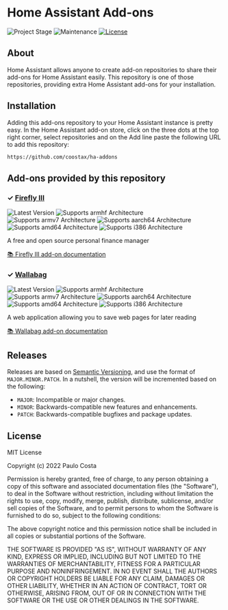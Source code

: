 # Home Assistant Add-ons

![Project Stage][project-stage-shield]
![Maintenance][maintenance-shield]
[![License][license-shield]](LICENSE.md)

## About

Home Assistant allows anyone to create add-on repositories to share their
add-ons for Home Assistant easily. This repository is one of those repositories,
providing extra Home Assistant add-ons for your installation.

## Installation

Adding this add-ons repository to your Home Assistant instance is pretty easy. In the
Home Assistant add-on store, click on the three dots at the top right corner,
select repositories and on the Add line paste the following URL to add this repository:

```txt
https://github.com/coostax/ha-addons
```

## Add-ons provided by this repository

### &#10003; [Firefly III][addon-firefly-iii]

![Latest Version][firefly-iii-version-shield]
![Supports armhf Architecture][firefly-iii-armhf-shield]
![Supports armv7 Architecture][firefly-iii-armv7-shield]
![Supports aarch64 Architecture][firefly-iii-aarch64-shield]
![Supports amd64 Architecture][firefly-iii-amd64-shield]
![Supports i386 Architecture][firefly-iii-i386-shield]

A free and open source personal finance manager

[:books: Firefly III add-on documentation][addon-doc-firefly-iii]

### &#10003; [Wallabag][addon-wallabag]

![Latest Version][wallabag-version-shield]
![Supports armhf Architecture][wallabag-armhf-shield]
![Supports armv7 Architecture][wallabag-armv7-shield]
![Supports aarch64 Architecture][wallabag-aarch64-shield]
![Supports amd64 Architecture][wallabag-amd64-shield]
![Supports i386 Architecture][wallabag-i386-shield]

A web application allowing you to save web pages for later reading

[:books: Wallabag add-on documentation][addon-doc-wallabag]

## Releases

Releases are based on [Semantic Versioning][semver], and use the format
of ``MAJOR.MINOR.PATCH``. In a nutshell, the version will be incremented
based on the following:

- ``MAJOR``: Incompatible or major changes.
- ``MINOR``: Backwards-compatible new features and enhancements.
- ``PATCH``: Backwards-compatible bugfixes and package updates.

## License

MIT License

Copyright (c) 2022 Paulo Costa

Permission is hereby granted, free of charge, to any person obtaining a copy
of this software and associated documentation files (the "Software"), to deal
in the Software without restriction, including without limitation the rights
to use, copy, modify, merge, publish, distribute, sublicense, and/or sell
copies of the Software, and to permit persons to whom the Software is
furnished to do so, subject to the following conditions:

The above copyright notice and this permission notice shall be included in all
copies or substantial portions of the Software.

THE SOFTWARE IS PROVIDED "AS IS", WITHOUT WARRANTY OF ANY KIND, EXPRESS OR
IMPLIED, INCLUDING BUT NOT LIMITED TO THE WARRANTIES OF MERCHANTABILITY,
FITNESS FOR A PARTICULAR PURPOSE AND NONINFRINGEMENT. IN NO EVENT SHALL THE
AUTHORS OR COPYRIGHT HOLDERS BE LIABLE FOR ANY CLAIM, DAMAGES OR OTHER
LIABILITY, WHETHER IN AN ACTION OF CONTRACT, TORT OR OTHERWISE, ARISING FROM,
OUT OF OR IN CONNECTION WITH THE SOFTWARE OR THE USE OR OTHER DEALINGS IN THE
SOFTWARE.


[addon-firefly-iii]: https://github.com/coostax/addon-firefly-iii/tree/v3.1.9
[addon-doc-firefly-iii]: https://github.com/coostax/addon-firefly-iii/blob/v3.1.9/README.md
[firefly-iii-issue]: https://github.com/coostax/addon-firefly-iii/issues
[firefly-iii-version-shield]: https://img.shields.io/badge/version-v3.1.9-blue.svg
[firefly-iii-aarch64-shield]: https://img.shields.io/badge/aarch64-yes-green.svg
[firefly-iii-amd64-shield]: https://img.shields.io/badge/amd64-yes-green.svg
[firefly-iii-armhf-shield]: https://img.shields.io/badge/armhf-no-red.svg
[firefly-iii-armv7-shield]: https://img.shields.io/badge/armv7-yes-green.svg
[firefly-iii-i386-shield]: https://img.shields.io/badge/i386-yes-green.svg
[addon-wallabag]: https://github.com/coostax/addon-wallabag/tree/v0.2.6
[addon-doc-wallabag]: https://github.com/coostax/addon-wallabag/blob/v0.2.6/README.md
[wallabag-issue]: https://github.com/coostax/addon-wallabag/issues
[wallabag-version-shield]: https://img.shields.io/badge/version-v0.2.6-blue.svg
[wallabag-aarch64-shield]: https://img.shields.io/badge/aarch64-yes-green.svg
[wallabag-amd64-shield]: https://img.shields.io/badge/amd64-yes-green.svg
[wallabag-armhf-shield]: https://img.shields.io/badge/armhf-no-red.svg
[wallabag-armv7-shield]: https://img.shields.io/badge/armv7-yes-green.svg
[wallabag-i386-shield]: https://img.shields.io/badge/i386-yes-green.svg

[project-stage-shield]: https://img.shields.io/badge/project%20stage-experimental-yellow.svg
[maintenance-shield]: https://img.shields.io/maintenance/yes/2023.svg
[license-shield]: https://img.shields.io/github/license/coostax/coostax/ha-addons.svg
[semver]: http://semver.org/spec/v2.0.0.html